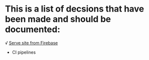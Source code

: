 # This is a list of decsions that have been made and should be documented:

√ [Serve site from Firebase](serve-content-with-firebase.md)
* CI pipelines